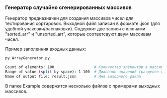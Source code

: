 ### Генератор случайно сгенерированных массивов

Генератор предназначен для создания массивов чисел для тестирования сортировок. Выходной файл записан в формате .json (для удобной упаковки/распаковки). Содержит две записи с ключами "sorted_arr" и "unsorted_arr", которые соответсвуют двум массивам чисел.

Пример заполенния входных данных:
```bash
py ArrayGenerator.py

Count of elements: 100                  # Количество элементов в массиве
Range of value (split by space): 1 100  # Диапазон значений (разделен пробелом)
Name of output file: result.json        # Имя выходного файла 
```


В папке Example содержится несколько файлов с примерами выходных массивов.